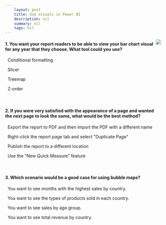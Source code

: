```yaml
---
    layout: post
    title: Use visuals in Power BI  
    description: nil
    summary: nil
    tags: nil
---
```



 <a target="_blank" href="https://docs.microsoft.com/en-us/learn/modules/visuals-in-power-bi/20-check/"><i class="fas fa-external-link-alt"></i> </a>
 <img align="right" src="https://docs.microsoft.com/en-us/learn/achievements/create-visuals-power-bi-desktop.svg">
####  1. You want your report readers to be able to view your bar chart visual for any year that they choose. What tool could you use?


<i class='far fa-square'></i> &nbsp;&nbsp;Conditional formatting

<i class='fas fa-check-square' style='color: Dodgerblue;'></i> &nbsp;&nbsp;Slicer

<i class='far fa-square'></i> &nbsp;&nbsp;Treemap

<i class='far fa-square'></i> &nbsp;&nbsp;Z-order
<br />
<br />
<br />

####  2. If you were very satisfied with the appearance of a page and wanted the next page to look the same, what would be the best method?


<i class='far fa-square'></i> &nbsp;&nbsp;Export the report to PDF and then import the PDF with a different name

<i class='fas fa-check-square' style='color: Dodgerblue;'></i> &nbsp;&nbsp;Right-click the report page tab and select "Duplicate Page"

<i class='far fa-square'></i> &nbsp;&nbsp;Publish the report to a different location

<i class='far fa-square'></i> &nbsp;&nbsp;Use the "New Quick Measure" feature
<br />
<br />
<br />

####  3. Which scenario would be a good case for using bubble maps?


<i class='far fa-square'></i> &nbsp;&nbsp;You want to see months with the highest sales by country.

<i class='far fa-square'></i> &nbsp;&nbsp;You want to see the types of products sold in each country.

<i class='far fa-square'></i> &nbsp;&nbsp;You want to see sales by age group.

<i class='fas fa-check-square' style='color: Dodgerblue;'></i> &nbsp;&nbsp;You want to see total revenue by country.
<br />
<br />
<br />
